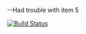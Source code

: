 --Had trouble with item 5

[![Build Status](https://travis-ci.org/profyoni/CSharp1.svg?branch=master)](https://travis-ci.org/profyoni/CSharp1)
